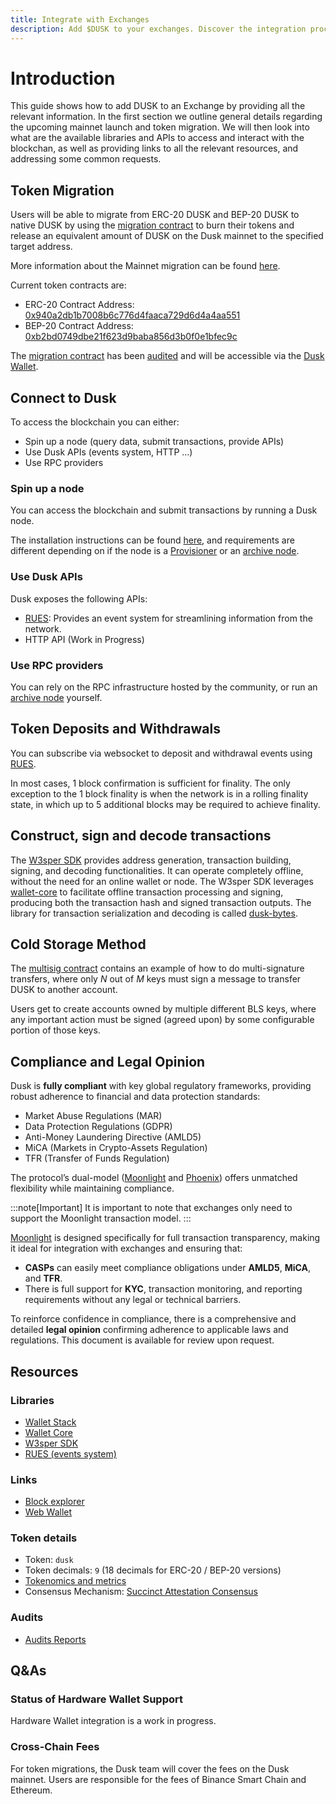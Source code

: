 ```yaml
---
title: Integrate with Exchanges
description: Add $DUSK to your exchanges. Discover the integration process, technical requirements, and support resources.
---
```


# Introduction

This guide shows how to add DUSK to an Exchange by providing all the relevant information. In the first section we outline general details regarding the upcoming mainnet launch and token migration. We will then look into what are the available libraries and APIs to access and interact with the blockchan, as well as providing links to all the relevant resources, and addressing some common requests.

## Token Migration

Users will be able to migrate from ERC-20 DUSK and BEP-20 DUSK to native DUSK by using the [migration contract](https://github.com/dusk-network/dusk-migration) to burn their tokens and release an equivalent amount of DUSK on the Dusk mainnet to the specified target address. 

More information about the Mainnet migration can be found [here](/learn/guides/mainnet-migration).

Current token contracts are:
- ERC-20 Contract Address: [0x940a2db1b7008b6c776d4faaca729d6d4a4aa551](https://etherscan.io/address/0x940a2db1b7008b6c776d4faaca729d6d4a4aa551)
- BEP-20 Contract Address: [0xb2bd0749dbe21f623d9baba856d3b0f0e1bfec9c](https://bscscan.com/token/0xb2bd0749dbe21f623d9baba856d3b0f0e1bfec9c)

The [migration contract](https://github.com/dusk-network/dusk-migration) has been [audited](https://github.com/dusk-network/audits/blob/main/core-audits/2024-10_migration-smart-contract-security-assessment_zellic.pdf) and will be accessible via the [Dusk Wallet](https://wallet.dusk.network/).

## Connect to Dusk

To access the blockchain you can either:
- Spin up a node (query data, submit transactions, provide APIs)
- Use Dusk APIs (events system, HTTP ...)
- Use RPC providers

### Spin up a node

You can access the blockchain and submit transactions by running a Dusk node.

The installation instructions can be found [here](/operator/installation), and requirements are different depending on if the node is a [Provisioner](/operator/provisioner) or an [archive node](/operator/archive-node).

### Use Dusk APIs

Dusk exposes the following APIs:
- [RUES](/developer/integrations/rues): Provides an event system for streamlining information from the network.
- HTTP API (Work in Progress)
  
### Use RPC providers

You can rely on the RPC infrastructure hosted by the community, or run an [archive node](/operator/archive-node) yourself.

## Token Deposits and Withdrawals

You can subscribe via websocket to deposit and withdrawal events using [RUES](/developer/integrations/rues#event-subscriptions).

In most cases, 1 block confirmation is sufficient for finality. The only exception to the 1 block finality is when the network is in a rolling finality state, in which up to 5 additional blocks may be required to achieve finality.

## Construct, sign and decode transactions

The [W3sper SDK](https://github.com/dusk-network/rusk/tree/master/w3sper.js) provides address generation, transaction building, signing, and decoding functionalities. It can operate completely offline, without the need for an online wallet or node. The W3sper SDK leverages [wallet-core](https://github.com/dusk-network/dusk-wallet-core) to facilitate offline transaction processing and signing, producing both the transaction hash and signed transaction outputs. The library for transaction serialization and decoding is called [dusk-bytes](https://github.com/dusk-network/dusk-bytes).


## Cold Storage Method

The [multisig contract](https://github.com/dusk-network/multisig-contract) contains an example of how to do multi-signature transfers, where only *N* out of *M* keys must sign a message to transfer DUSK to another account.

Users get to create accounts owned by multiple different BLS keys, where any important action must be signed (agreed upon) by some configurable portion of those keys.

## Compliance and Legal Opinion

Dusk is **fully compliant** with key global regulatory frameworks, providing robust adherence to financial and data protection standards:

- Market Abuse Regulations (MAR)
- Data Protection Regulations (GDPR)
- Anti-Money Laundering Directive (AMLD5)
- MiCA (Markets in Crypto-Assets Regulation)
- TFR (Transfer of Funds Regulation)

The protocol’s dual-model ([Moonlight](/learn/tx-models#moonlight) and [Phoenix](/learn/tx-models#phoenix)) offers unmatched flexibility while maintaining compliance. 

:::note[Important]
It is important to note that exchanges only need to support the Moonlight transaction model.
::: 

[Moonlight](/learn/tx-models#moonlight) is designed specifically for full transaction transparency, making it ideal for integration with exchanges and ensuring that:

- **CASPs** can easily meet compliance obligations under **AMLD5**, **MiCA**, and **TFR**.
- There is full support for **KYC**, transaction monitoring, and reporting requirements without any legal or technical barriers.

To reinforce confidence in compliance, there is a comprehensive and detailed **legal opinion** confirming adherence to applicable laws and regulations. This document is available for review upon request.


## Resources
### Libraries

- [Wallet Stack](/developer/integrations/wallet-stack)
- [Wallet Core](/developer/integrations/wallet-core)
- [W3sper SDK](/developer/integrations/w3sper)
- [RUES (events system)](/developer/integrations/w3sper)

### Links

- [Block explorer](https://explorer.dusk.network/)
- [Web Wallet](https://wallet.dusk.network/)

### Token details

- Token: `dusk`
- Token decimals: `9` (18 decimals for ERC-20 / BEP-20 versions)
- [Tokenomics and metrics](https://docs.dusk.network/learn/tokenomics)
- Consensus Mechanism: [Succinct Attestation Consensus](https://docs.dusk.network/learn/deep-dive/succinct-attestation)

### Audits
- [Audits Reports](https://github.com/dusk-network/audits)

  
## Q&As
### Status of Hardware Wallet Support

Hardware Wallet integration is a work in progress.

### Cross-Chain Fees

For token migrations, the Dusk team will cover the fees on the Dusk mainnet.
Users are responsible for the fees of Binance Smart Chain and Ethereum.
